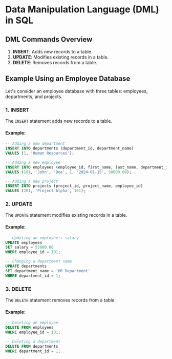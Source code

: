 # Data Manipulation Language (DML) in SQL
## DML Commands Overview
1. **INSERT**: Adds new records to a table.
2. **UPDATE**: Modifies existing records in a table.
3. **DELETE**: Removes records from a table.

## Example Using an Employee Database
Let's consider an employee database with three tables: employees, departments, and projects.

### 1. INSERT
The `INSERT` statement adds new records to a table.

#### Example:
```sql
-- Adding a new department
INSERT INTO departments (department_id, department_name)
VALUES (1, 'Human Resources');

-- Adding a new employee
INSERT INTO employees (employee_id, first_name, last_name, department_id, hire_date, salary)
VALUES (101, 'John', 'Doe', 1, '2024-01-15', 50000.00);

-- Adding a new project
INSERT INTO projects (project_id, project_name, employee_id)
VALUES (201, 'Project Alpha', 101);
```

### 2. UPDATE
The `UPDATE` statement modifies existing records in a table.

#### Example:
```sql
-- Updating an employee's salary
UPDATE employees
SET salary = 55000.00
WHERE employee_id = 101;

-- Changing a department name
UPDATE departments
SET department_name = 'HR Department'
WHERE department_id = 1;
```

### 3. DELETE
The `DELETE` statement removes records from a table.

#### Example:
```sql
-- Deleting an employee
DELETE FROM employees
WHERE employee_id = 101;

-- Deleting a department
DELETE FROM departments
WHERE department_id = 1;
```
